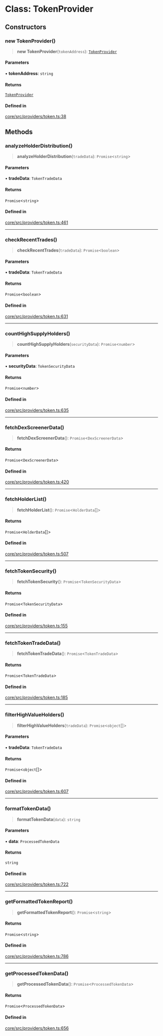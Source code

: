 # Class: TokenProvider

## Constructors

### new TokenProvider()

> **new TokenProvider**(`tokenAddress`): [`TokenProvider`](TokenProvider.md)

#### Parameters

• **tokenAddress**: `string`

#### Returns

[`TokenProvider`](TokenProvider.md)

#### Defined in

[core/src/providers/token.ts:38](https://github.com/ai16z/eliza/blob/d62ba1b3bd238d14ac669409dda20e8446e34da9/core/src/providers/token.ts#L38)

## Methods

### analyzeHolderDistribution()

> **analyzeHolderDistribution**(`tradeData`): `Promise`\<`string`\>

#### Parameters

• **tradeData**: `TokenTradeData`

#### Returns

`Promise`\<`string`\>

#### Defined in

[core/src/providers/token.ts:461](https://github.com/ai16z/eliza/blob/d62ba1b3bd238d14ac669409dda20e8446e34da9/core/src/providers/token.ts#L461)

***

### checkRecentTrades()

> **checkRecentTrades**(`tradeData`): `Promise`\<`boolean`\>

#### Parameters

• **tradeData**: `TokenTradeData`

#### Returns

`Promise`\<`boolean`\>

#### Defined in

[core/src/providers/token.ts:631](https://github.com/ai16z/eliza/blob/d62ba1b3bd238d14ac669409dda20e8446e34da9/core/src/providers/token.ts#L631)

***

### countHighSupplyHolders()

> **countHighSupplyHolders**(`securityData`): `Promise`\<`number`\>

#### Parameters

• **securityData**: `TokenSecurityData`

#### Returns

`Promise`\<`number`\>

#### Defined in

[core/src/providers/token.ts:635](https://github.com/ai16z/eliza/blob/d62ba1b3bd238d14ac669409dda20e8446e34da9/core/src/providers/token.ts#L635)

***

### fetchDexScreenerData()

> **fetchDexScreenerData**(): `Promise`\<`DexScreenerData`\>

#### Returns

`Promise`\<`DexScreenerData`\>

#### Defined in

[core/src/providers/token.ts:420](https://github.com/ai16z/eliza/blob/d62ba1b3bd238d14ac669409dda20e8446e34da9/core/src/providers/token.ts#L420)

***

### fetchHolderList()

> **fetchHolderList**(): `Promise`\<`HolderData`[]\>

#### Returns

`Promise`\<`HolderData`[]\>

#### Defined in

[core/src/providers/token.ts:507](https://github.com/ai16z/eliza/blob/d62ba1b3bd238d14ac669409dda20e8446e34da9/core/src/providers/token.ts#L507)

***

### fetchTokenSecurity()

> **fetchTokenSecurity**(): `Promise`\<`TokenSecurityData`\>

#### Returns

`Promise`\<`TokenSecurityData`\>

#### Defined in

[core/src/providers/token.ts:155](https://github.com/ai16z/eliza/blob/d62ba1b3bd238d14ac669409dda20e8446e34da9/core/src/providers/token.ts#L155)

***

### fetchTokenTradeData()

> **fetchTokenTradeData**(): `Promise`\<`TokenTradeData`\>

#### Returns

`Promise`\<`TokenTradeData`\>

#### Defined in

[core/src/providers/token.ts:185](https://github.com/ai16z/eliza/blob/d62ba1b3bd238d14ac669409dda20e8446e34da9/core/src/providers/token.ts#L185)

***

### filterHighValueHolders()

> **filterHighValueHolders**(`tradeData`): `Promise`\<`object`[]\>

#### Parameters

• **tradeData**: `TokenTradeData`

#### Returns

`Promise`\<`object`[]\>

#### Defined in

[core/src/providers/token.ts:607](https://github.com/ai16z/eliza/blob/d62ba1b3bd238d14ac669409dda20e8446e34da9/core/src/providers/token.ts#L607)

***

### formatTokenData()

> **formatTokenData**(`data`): `string`

#### Parameters

• **data**: `ProcessedTokenData`

#### Returns

`string`

#### Defined in

[core/src/providers/token.ts:722](https://github.com/ai16z/eliza/blob/d62ba1b3bd238d14ac669409dda20e8446e34da9/core/src/providers/token.ts#L722)

***

### getFormattedTokenReport()

> **getFormattedTokenReport**(): `Promise`\<`string`\>

#### Returns

`Promise`\<`string`\>

#### Defined in

[core/src/providers/token.ts:786](https://github.com/ai16z/eliza/blob/d62ba1b3bd238d14ac669409dda20e8446e34da9/core/src/providers/token.ts#L786)

***

### getProcessedTokenData()

> **getProcessedTokenData**(): `Promise`\<`ProcessedTokenData`\>

#### Returns

`Promise`\<`ProcessedTokenData`\>

#### Defined in

[core/src/providers/token.ts:656](https://github.com/ai16z/eliza/blob/d62ba1b3bd238d14ac669409dda20e8446e34da9/core/src/providers/token.ts#L656)
